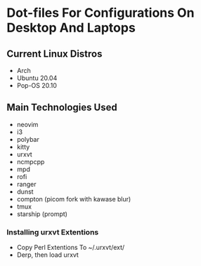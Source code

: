 # Dot-files For Configurations On Desktop And Laptops

## Current Linux Distros

- Arch
- Ubuntu 20.04
- Pop-OS 20.10

## Main Technologies Used

- neovim
- i3
- polybar
- kitty
- urxvt
- ncmpcpp
- mpd
- rofi
- ranger
- dunst
- compton (picom fork with kawase blur)
- tmux
- starship (prompt)

### Installing urxvt Extentions

- Copy Perl Extentions To ~/.urxvt/ext/
- Derp, then load urxvt
